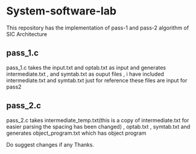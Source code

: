 # System-software-lab

This repository has the implementation of pass-1 and pass-2 algorithm of SIC Architecture

## pass_1.c

pass_1.c takes the input.txt and optab.txt as input and generates intermediate.txt , and symtab.txt as ouput files , i have included intermediate.txt and symtab.txt
just for reference these files are input for pass2

## pass_2.c

pass_2.c takes intermediate_temp.txt(this is a copy of intermediate.txt for easier parsing the spacing has been changed) , optab.txt , symtab.txt
and generates object_program.txt which
has object program

Do suggest changes if any Thanks.
